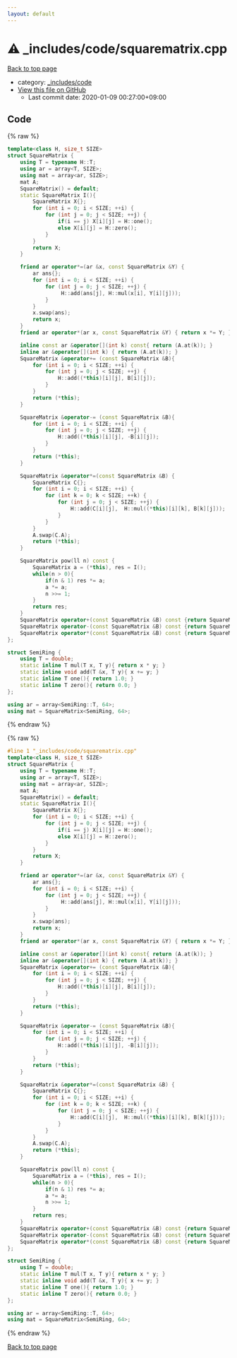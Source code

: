 ```yaml
---
layout: default
---
```


<!-- mathjax config similar to math.stackexchange -->
<script type="text/javascript" async
  src="https://cdnjs.cloudflare.com/ajax/libs/mathjax/2.7.5/MathJax.js?config=TeX-MML-AM_CHTML">
</script>
<script type="text/x-mathjax-config">
  MathJax.Hub.Config({
    TeX: { equationNumbers: { autoNumber: "AMS" }},
    tex2jax: {
      inlineMath: [ ['$','$'] ],
      processEscapes: true
    },
    "HTML-CSS": { matchFontHeight: false },
    displayAlign: "left",
    displayIndent: "2em"
  });
</script>

<script type="text/javascript" src="https://cdnjs.cloudflare.com/ajax/libs/jquery/3.4.1/jquery.min.js"></script>
<script src="https://cdn.jsdelivr.net/npm/jquery-balloon-js@1.1.2/jquery.balloon.min.js" integrity="sha256-ZEYs9VrgAeNuPvs15E39OsyOJaIkXEEt10fzxJ20+2I=" crossorigin="anonymous"></script>
<script type="text/javascript" src="../../../assets/js/copy-button.js"></script>
<link rel="stylesheet" href="../../../assets/css/copy-button.css" />


# :warning: _includes/code/squarematrix.cpp

<a href="../../../index.html">Back to top page</a>

* category: <a href="../../../index.html#b46effe2a00fceb0770301fd2a31d561">_includes/code</a>
* <a href="{{ site.github.repository_url }}/blob/master/_includes/code/squarematrix.cpp">View this file on GitHub</a>
    - Last commit date: 2020-01-09 00:27:00+09:00




## Code

<a id="unbundled"></a>
{% raw %}
```cpp
template<class H, size_t SIZE>
struct SquareMatrix {
    using T = typename H::T;
    using ar = array<T, SIZE>;
    using mat = array<ar, SIZE>;
    mat A;
    SquareMatrix() = default;
    static SquareMatrix I(){
        SquareMatrix X{};
        for (int i = 0; i < SIZE; ++i) {
            for (int j = 0; j < SIZE; ++j) {
                if(i == j) X[i][j] = H::one();
                else X[i][j] = H::zero();
            }
        }
        return X;
    }

    friend ar operator*=(ar &x, const SquareMatrix &Y) {
        ar ans{};
        for (int i = 0; i < SIZE; ++i) {
            for (int j = 0; j < SIZE; ++j) {
                 H::add(ans[j], H::mul(x[i], Y[i][j]));
            }
        }
        x.swap(ans);
        return x;
    }
    friend ar operator*(ar x, const SquareMatrix &Y) { return x *= Y; }

    inline const ar &operator[](int k) const{ return (A.at(k)); }
    inline ar &operator[](int k) { return (A.at(k)); }
    SquareMatrix &operator+= (const SquareMatrix &B){
        for (int i = 0; i < SIZE; ++i) {
            for (int j = 0; j < SIZE; ++j) {
                H::add((*this)[i][j], B[i][j]);
            }
        }
        return (*this);
    }

    SquareMatrix &operator-= (const SquareMatrix &B){
        for (int i = 0; i < SIZE; ++i) {
            for (int j = 0; j < SIZE; ++j) {
                H::add((*this)[i][j], -B[i][j]);
            }
        }
        return (*this);
    }

    SquareMatrix &operator*=(const SquareMatrix &B) {
        SquareMatrix C{};
        for (int i = 0; i < SIZE; ++i) {
            for (int k = 0; k < SIZE; ++k) {
                for (int j = 0; j < SIZE; ++j) {
                    H::add(C[i][j],  H::mul((*this)[i][k], B[k][j]));
                }
            }
        }
        A.swap(C.A);
        return (*this);
    }

    SquareMatrix pow(ll n) const {
        SquareMatrix a = (*this), res = I();
        while(n > 0){
            if(n & 1) res *= a;
            a *= a;
            n >>= 1;
        }
        return res;
    }
    SquareMatrix operator+(const SquareMatrix &B) const {return SquareMatrix(*this) += B;}
    SquareMatrix operator-(const SquareMatrix &B) const {return SquareMatrix(*this) -= B;}
    SquareMatrix operator*(const SquareMatrix &B) const {return SquareMatrix(*this) *= B;}
};

struct SemiRing {
    using T = double;
    static inline T mul(T x, T y){ return x * y; }
    static inline void add(T &x, T y){ x += y; }
    static inline T one(){ return 1.0; }
    static inline T zero(){ return 0.0; }
};

using ar = array<SemiRing::T, 64>;
using mat = SquareMatrix<SemiRing, 64>;

```
{% endraw %}

<a id="bundled"></a>
{% raw %}
```cpp
#line 1 "_includes/code/squarematrix.cpp"
template<class H, size_t SIZE>
struct SquareMatrix {
    using T = typename H::T;
    using ar = array<T, SIZE>;
    using mat = array<ar, SIZE>;
    mat A;
    SquareMatrix() = default;
    static SquareMatrix I(){
        SquareMatrix X{};
        for (int i = 0; i < SIZE; ++i) {
            for (int j = 0; j < SIZE; ++j) {
                if(i == j) X[i][j] = H::one();
                else X[i][j] = H::zero();
            }
        }
        return X;
    }

    friend ar operator*=(ar &x, const SquareMatrix &Y) {
        ar ans{};
        for (int i = 0; i < SIZE; ++i) {
            for (int j = 0; j < SIZE; ++j) {
                 H::add(ans[j], H::mul(x[i], Y[i][j]));
            }
        }
        x.swap(ans);
        return x;
    }
    friend ar operator*(ar x, const SquareMatrix &Y) { return x *= Y; }

    inline const ar &operator[](int k) const{ return (A.at(k)); }
    inline ar &operator[](int k) { return (A.at(k)); }
    SquareMatrix &operator+= (const SquareMatrix &B){
        for (int i = 0; i < SIZE; ++i) {
            for (int j = 0; j < SIZE; ++j) {
                H::add((*this)[i][j], B[i][j]);
            }
        }
        return (*this);
    }

    SquareMatrix &operator-= (const SquareMatrix &B){
        for (int i = 0; i < SIZE; ++i) {
            for (int j = 0; j < SIZE; ++j) {
                H::add((*this)[i][j], -B[i][j]);
            }
        }
        return (*this);
    }

    SquareMatrix &operator*=(const SquareMatrix &B) {
        SquareMatrix C{};
        for (int i = 0; i < SIZE; ++i) {
            for (int k = 0; k < SIZE; ++k) {
                for (int j = 0; j < SIZE; ++j) {
                    H::add(C[i][j],  H::mul((*this)[i][k], B[k][j]));
                }
            }
        }
        A.swap(C.A);
        return (*this);
    }

    SquareMatrix pow(ll n) const {
        SquareMatrix a = (*this), res = I();
        while(n > 0){
            if(n & 1) res *= a;
            a *= a;
            n >>= 1;
        }
        return res;
    }
    SquareMatrix operator+(const SquareMatrix &B) const {return SquareMatrix(*this) += B;}
    SquareMatrix operator-(const SquareMatrix &B) const {return SquareMatrix(*this) -= B;}
    SquareMatrix operator*(const SquareMatrix &B) const {return SquareMatrix(*this) *= B;}
};

struct SemiRing {
    using T = double;
    static inline T mul(T x, T y){ return x * y; }
    static inline void add(T &x, T y){ x += y; }
    static inline T one(){ return 1.0; }
    static inline T zero(){ return 0.0; }
};

using ar = array<SemiRing::T, 64>;
using mat = SquareMatrix<SemiRing, 64>;

```
{% endraw %}

<a href="../../../index.html">Back to top page</a>

